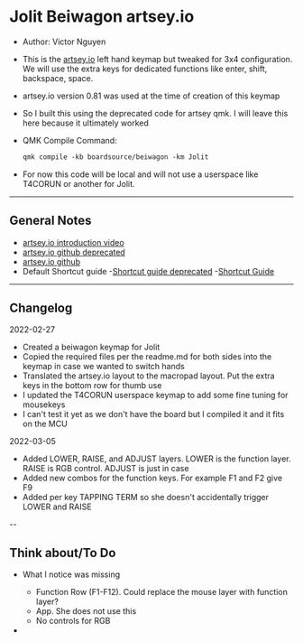 # Jolit Beiwagon artsey.io

- Author: Victor Nguyen
- This is the [artsey.io](https://artsey.io/) left hand keymap but tweaked for 3x4 configuration. We will use the extra keys for dedicated functions like enter, shift, backspace, space.
- artsey.io version 0.81 was used at the time of creation of this keymap
- So I built this using the deprecated code for artsey qmk. I will leave this here because it ultimately worked
- QMK Compile Command:

    ```Makefile
    qmk compile -kb boardsource/beiwagon -km Jolit
    ```

- For now this code will be local and will not use a userspace like T4CORUN or another for Jolit.

---

## General Notes

- [artsey.io introduction video](https://www.youtube.com/watch?v=dicYf7OiS3Q&feature=youtu.be)
- [artsey.io github deprecated](https://github.com/artseyio/artsey-qmk)
- [artsey.io github](https://github.com/artseyio/qmk-artsey/)
- Default Shortcut guide
-[Shortcut guide deprecated](https://raw.githubusercontent.com/artseyio/artsey/main/layout%20diagrams/current.jpg)
-[Shortcut Guide](https://cdn.discordapp.com/attachments/775496087548723242/873686510656970853/current.jpg)

---

## Changelog

2022-02-27

- Created a beiwagon keymap for Jolit
- Copied the required files per the readme.md for both sides into the keymap in case we wanted to switch hands
- Translated the artsey.io layout to the macropad layout. Put the extra keys in the bottom row for thumb use
- I updated the T4CORUN userspace keymap to add some fine tuning for mousekeys
- I can't test it yet as we don't have the board but I compiled it and it fits on the MCU

2022-03-05

- Added LOWER, RAISE, and ADJUST layers. LOWER is the function layer. RAISE is RGB control. ADJUST is just in case
- Added new combos for the function keys. For example F1 and F2 give F9
- Added per key TAPPING TERM so she doesn't accidentally trigger LOWER and RAISE

--

## Think about/To Do

- What I notice was missing

	- Function Row (F1-F12). Could replace the mouse layer with function layer?
	- App. She does not use this
	- No controls for RGB

- 
